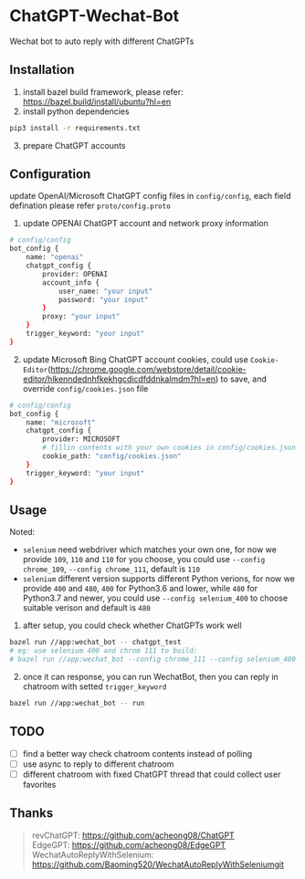 # ChatGPT-Wechat-Bot

Wechat bot to auto reply with different ChatGPTs

## Installation

1. install bazel build framework, please refer: https://bazel.build/install/ubuntu?hl=en
2. install python dependencies

```bash
pip3 install -r requirements.txt
```

3. prepare ChatGPT accounts

## Configuration

update OpenAI/Microsoft ChatGPT config files in `config/config`, each field defination please refer `proto/config.proto`

1. update OPENAI ChatGPT account and network proxy information

```bash
# config/config
bot_config {
    name: "openai"
    chatgpt_config {
        provider: OPENAI
        account_info {
            user_name: "your input"
            password: "your input"
        }
        proxy: "your input"
    }
    trigger_keyword: "your input"
}
```

2. update Microsoft Bing ChatGPT account cookies, could use `Cookie-Editor`(https://chrome.google.com/webstore/detail/cookie-editor/hlkenndednhfkekhgcdicdfddnkalmdm?hl=en) to save, and override `config/cookies.json` file

```bash
# config/config
bot_config {
    name: "microsoft"
    chatgpt_config {
        provider: MICROSOFT
        # fillin contents with your own cookies in config/cookies.json file
        cookie_path: "config/cookies.json"
    }
    trigger_keyword: "your input"
}
```

## Usage

Noted:

- `selenium` need webdriver which matches your own one, for now we provide `109`, `110` and `110` for you choose, you could use `--config chrome_109`, `--config chrome_111`, default is `110`
- `selenium` different version supports different Python verions, for now we provide `400` and `480`, `400` for Python3.6 and lower, while `480` for Python3.7 and newer, you could use `--config selenium_400` to choose suitable verison and default is `480`

1. after setup, you could check whether ChatGPTs work well

```bash
bazel run //app:wechat_bot -- chatgpt_test
# eg: use selenium 400 and chrom 111 to build:
# bazel run //app:wechat_bot --config chrome_111 --config selenium_400 -- chatgpt_test
```

2. once it can response, you can run WechatBot, then you can reply in chatroom with setted `trigger_keyword`

```bash
bazel run //app:wechat_bot -- run
```

## TODO

- [ ] find a better way check chatroom contents instead of polling
- [ ] use async to reply to different chatroom
- [ ] different chatroom with fixed ChatGPT thread that could collect user favorites

## Thanks

> revChatGPT: https://github.com/acheong08/ChatGPT  
> EdgeGPT: https://github.com/acheong08/EdgeGPT  
> WechatAutoReplyWithSelenium: https://github.com/Baoming520/WechatAutoReplyWithSeleniumgit
